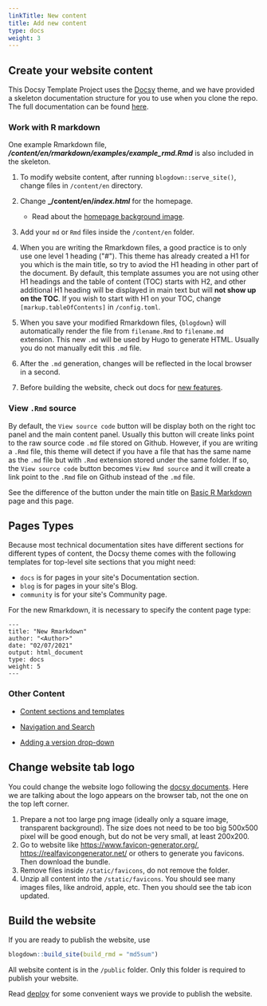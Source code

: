 ```yaml
---
linkTitle: New content
title: Add new content
type: docs
weight: 3
---
```


## Create your website content

This Docsy Template Project uses the [Docsy](https://github.com/google/docsy) theme, and we have provided a skeleton documentation structure for you to use when you clone the repo. The full documentation can be found [here](https://www.docsy.dev/docs/deployment/).

### Work with R markdown

One example Rmarkdown file, **_/content/en/rmarkdown/examples/example_rmd.Rmd_** is also included in the skeleton. 

1. To modify website content, after running `blogdown::serve_site()`, change files in `/content/en` directory. 

2. Change **_/content/en/_index.html_** for the homepage. 
    - Read about the [homepage background image](/rmarkdown/commonproblems/#5-home-page-background-image).
3. Add your `md` or `Rmd` files inside the `/content/en` folder. 

4. When you are writing the Rmarkdown files, a good practice is to only use one 
level 1 heading ("#"). This theme has already created a H1 for you which is the 
main title, so try to aviod the H1 heading in other part of the document. By
default, this template assumes you are not using other H1 headings and the table 
of content (TOC) starts with H2, and other additional H1 heading will be displayed
in main text but will **not show up on the TOC**. If you wish to start with H1 on your TOC, change `[markup.tableOfContents]` in `/config.toml`.


6. When you save your modified Rmarkdown files, {`blogdown`} will automatically 
render the file from `filename.Rmd` to `filename.md` extension. This new `.md` will be used by 
Hugo to generate HTML. Usually you do not manually edit this `.md` file.

7. After the `.md` generation, changes will be reflected in the local browser in a second. 

8. Before building the website, check out docs for [new features](/rmarkdown/new_features/). 

### View `.Rmd` source
By default, the `View source code` button will be display both on the right toc panel
and the main content panel. Usually this button will create links point to the 
raw source code `.md` file stored on Github. However, if you are writing a `.Rmd`
file, this theme will detect if you have a file that has the same name as the 
`.md` file but with `.Rmd` extension stored under the same folder. If so, the 
`View source code` button becomes `View Rmd source` and it will create a link 
point to the `.Rmd` file on Github instead of the `.md` file. 

See the difference of the button under the main title on 
[Basic R Markdown](../examples/example_rmd) page and this page.


## Pages Types

Because most technical documentation sites have different sections for different types of content, the Docsy theme comes with the following templates for top-level site sections that you might need:

* `docs` is for pages in your site's Documentation section.
* `blog` is for pages in your site's Blog.
* `community` is for your site's Community page.

For the new Rmarkdown, it is necessary to specify the content page type:

```
---
title: "New Rmarkdown"
author: "<Author>"
date: "02/07/2021"
output: html_document
type: docs
weight: 5
---
```


### Other Content

* [Content sections and templates](https://www.docsy.dev/docs/adding-content/content/#content-section)

* [Navigation and Search](https://www.docsy.dev/docs/adding-content/navigation/#top-level-menu)

* [Adding a version drop-down](https://www.docsy.dev/docs/adding-content/versioning/)


## Change website tab logo
You could change the website logo following the [docsy documents](https://www.docsy.dev/docs/adding-content/iconsimages/).
Here we are talking about the logo appears on the browser tab, not the one on the top left corner. 

1. Prepare a not too large png image (ideally only a square image, transparent background). 
The size does not need to be too big 500x500 pixel will be good enough, but do not 
be very small, at least 200x200.
2. Go to website like <https://www.favicon-generator.org/>, <https://realfavicongenerator.net/>
or others to generate you favicons. Then download the bundle. 
3. Remove files inside `/static/favicons`, do not remove the folder.
4. Unzip all content into the `/static/favicons`. You should see many images files, 
like android, apple, etc. Then you should see the tab icon updated. 


## Build the website

If you are ready to publish the website, use
```r
blogdown::build_site(build_rmd = "md5sum")
```
All website content is in the `/public` folder. Only this folder is required to publish your website.

Read [deploy](/rmarkdown/deploy) for some convenient ways we provide to publish the website. 

